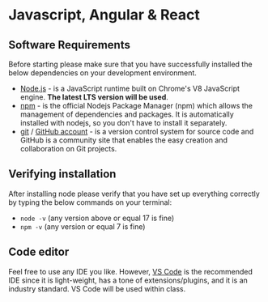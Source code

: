 # Javascript, Angular & React

## Software Requirements

Before starting please make sure that you have successfully installed the below dependencies on your development environment.

- [Node.js](https://nodejs.org/en/) - is a JavaScript runtime built on Chrome's V8 JavaScript engine. **The latest LTS version will be used**.
- [npm](https://www.npmjs.com/) - is the official Nodejs Package Manager (npm) which allows the management of dependencies and packages. It is automatically installed with nodejs, so you don't have to install it separately.
- [git](https://git-scm.com/) / [GitHub account](https://github.com/) - is a version control system for source code and GitHub is a community site that enables the easy creation and collaboration on Git projects.

## Verifying installation

After installing node please verify that you have set up everything correctly by typing the below commands on your terminal:

- `node -v` (any version above or equal 17 is fine)
- `npm -v` (any version or equal 7 is fine)

## Code editor

Feel free to use any IDE you like. However, [VS Code](https://code.visualstudio.com/) is the recommended IDE since it is light-weight, has a tone of extensions/plugins, and it is an industry standard. 
VS Code will be used within class.
